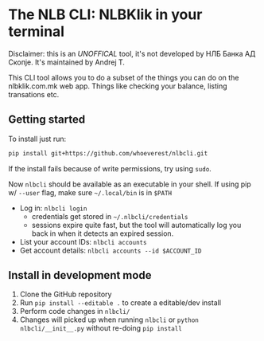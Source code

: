 # The NLB CLI: NLBKlik in your terminal

Disclaimer: this is an _UNOFFICAL_ tool, it's not developed by НЛБ Банка АД Скопје. It's maintained by Andrej T.

This CLI tool allows you to do a subset of the things you can do on the nlbklik.com.mk web app.
Things like checking your balance, listing transations etc.

## Getting started

To install just run:
```bash
pip install git+https://github.com/whoeverest/nlbcli.git
```

If the install fails because of write permissions, try using `sudo`.

Now `nlbcli` should be available as an executable in your shell. If using pip w/ `--user` flag, make sure `~/.local/bin` is in `$PATH`

* Log in: `nlbcli login`
    * credentials get stored in `~/.nlbcli/credentials`
    * sessions expire quite fast, but the tool will automatically log you back in when it detects an expired session.
* List your account IDs: `nlbcli accounts`
* Get account details: `nlbcli accounts --id $ACCOUNT_ID`

## Install in development mode

1. Clone the GitHub repository
2. Run `pip install --editable .` to create a editable/dev install
3. Perform code changes in `nlbcli/`
4. Changes will picked up when running `nlbcli` or `python nlbcli/__init__.py` without re-doing `pip install`
